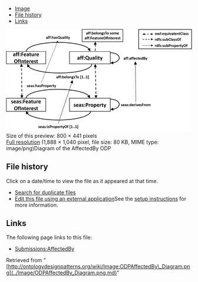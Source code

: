 * [Image](../Image/ODPAffectedBy_Diagram.png.md#file)
* [File history](../Image/ODPAffectedBy_Diagram.png.md#filehistory)
* [Links](../Image/ODPAffectedBy_Diagram.png.md#filelinks)

[![Image:ODPAffectedBy Diagram.png](../images/thumb/8/8a/ODPAffectedBy_Diagram.png/800px-ODPAffectedBy_Diagram.png)](../images/8/8a/ODPAffectedBy_Diagram.png)  
Size of this preview: 800 × 441 pixels  
[Full resolution](../images/8/8a/ODPAffectedBy_Diagram.png)‎ (1,888 × 1,040 pixel, file size: 80 KB, MIME type: image/png)Diagram of the AffectedBy ODP




## File history

Click on a date/time to view the file as it appeared at that time.



  
* [Search for duplicate files](http://ontologydesignpatterns.org/wiki/Special:FileDuplicateSearch/ODPAffectedBy_Diagram.png "Special:FileDuplicateSearch/ODPAffectedBy Diagram.png")
* [Edit this file using an external application](http://ontologydesignpatterns.org/wiki/index.php?title=Image:ODPAffectedBy_Diagram.png&action=edit&externaledit=true&mode=file "Image:ODPAffectedBy Diagram.png")See the [setup instructions](http://www.mediawiki.org/wiki/Manual:External_editors "http://www.mediawiki.org/wiki/Manual:External_editors") for more information.

## Links



The following page links to this file:


* [Submissions:AffectedBy](../Submissions/AffectedBy.md "Submissions:AffectedBy")


Retrieved from "[http://ontologydesignpatterns.org/wiki/Image:ODPAffectedBy\_Diagram.png](../Image/ODPAffectedBy_Diagram.png.md)"